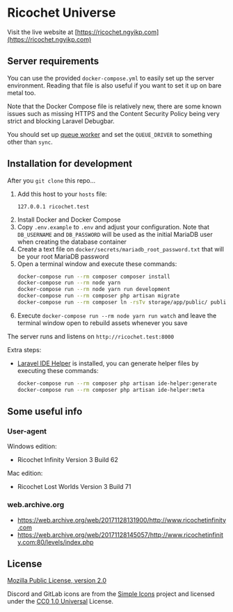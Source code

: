 # Ricochet Universe

Visit the live website at [https://ricochet.ngyikp.com](https://ricochet.ngyikp.com)

## Server requirements

You can use the provided `docker-compose.yml` to easily set up the server environment. Reading that file is also useful if you want to set it up on bare metal too.

Note that the Docker Compose file is relatively new, there are some known issues such as missing HTTPS and the Content Security Policy being very strict and blocking Laravel Debugbar.

You should set up [queue worker](https://laravel.com/docs/5.7/queues#supervisor-configuration) and set the `QUEUE_DRIVER` to something other than `sync`.

## Installation for development

After you `git clone` this repo...

1. Add this host to your `hosts` file:
    ```
    127.0.0.1 ricochet.test
    ```
2. Install Docker and Docker Compose
3. Copy `.env.example` to `.env` and adjust your configuration. Note that `DB_USERNAME` and `DB_PASSWORD` will be used as the initial MariaDB user when creating the database container
4. Create a text file on `docker/secrets/mariadb_root_password.txt` that will be your root MariaDB password
5. Open a terminal window and execute these commands:
    ```bash
    docker-compose run --rm composer composer install
    docker-compose run --rm node yarn
    docker-compose run --rm node yarn run development
    docker-compose run --rm composer php artisan migrate
    docker-compose run --rm composer ln -rsTv storage/app/public/ public/storage # php artisan storage:link does not work as it's absolute rather than relative
    ```
6. Execute `docker-compose run --rm node yarn run watch` and leave the terminal window open to rebuild assets whenever you save

The server runs and listens on `http://ricochet.test:8000`

Extra steps:

-   [Laravel IDE Helper](https://github.com/barryvdh/laravel-ide-helper) is installed, you can generate helper files by executing these commands:
    ```bash
    docker-compose run --rm composer php artisan ide-helper:generate
    docker-compose run --rm composer php artisan ide-helper:meta
    ```

## Some useful info

### User-agent

Windows edition:

-   Ricochet Infinity Version 3 Build 62

Mac edition:

-   Ricochet Lost Worlds Version 3 Build 71

### web.archive.org

-   https://web.archive.org/web/20171128131900/http://www.ricochetinfinity.com
-   https://web.archive.org/web/20171128145057/http://www.ricochetinfinity.com:80/levels/index.php

## License

[Mozilla Public License, version 2.0](https://www.mozilla.org/en-US/MPL/2.0/)

Discord and GitLab icons are from the [Simple Icons](https://simpleicons.org) project and licensed under the [CC0 1.0 Universal](https://github.com/simple-icons/simple-icons/blob/develop/LICENSE.md) License.
